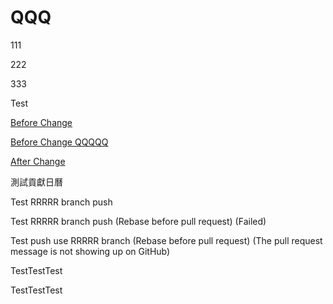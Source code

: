 # QQQ

111

222

333

Test

[Before Change](https://github.com/Charmying/QQQ/issues/1)

[Before Change QQQQQ](https://github.com/Charmying/QQQQQ/issues/1)

[After Change](https://github.com/Charmying/QQQ/issues/2)

測試貢獻日曆

Test RRRRR branch push

Test RRRRR branch push (Rebase before pull request) (Failed)

Test push use RRRRR branch (Rebase before pull request) (The pull request message is not showing up on GitHub)

TestTestTest

TestTestTest
